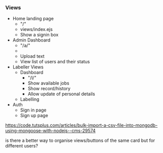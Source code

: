 ### Views
- Home landing page
    - "/"
    - views/index.ejs
    - Show a signin box
- Admin Dashboard
    - "/a/"
    - 
    - Upload text
    - View list of users and their status
- Labeller Views
    - Dashboard
        - "/l/"
        - Show available jobs
        - Show record/history
        - Allow update of personal details
    - Labelling
- Auth
    - Sign in page
    - Sign up page


https://code.tutsplus.com/articles/bulk-import-a-csv-file-into-mongodb-using-mongoose-with-nodejs--cms-29574


is there a better way to organise views/buttons of the same card but for different users?